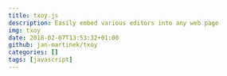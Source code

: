 ```yaml
---
title: txoy.js
description: Easily embed various editors into any web page
img: txoy
date: 2018-02-07T13:53:32+01:00
github: jan-martinek/txoy
categories: []
tags: [javascript]
---
```

